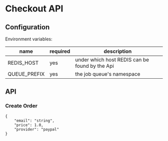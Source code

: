 # Checkout API

## Configuration

Environment variables:

| name | required | description |
|------|----------|-------------|
| REDIS_HOST | yes | under which host REDIS can be found by the Api |
| QUEUE_PREFIX | yes | the job queue's namespace |

## API

### Create Order

```
{
    "email": "string",
    "price": 1.0,
    "provider": "paypal"
}
```